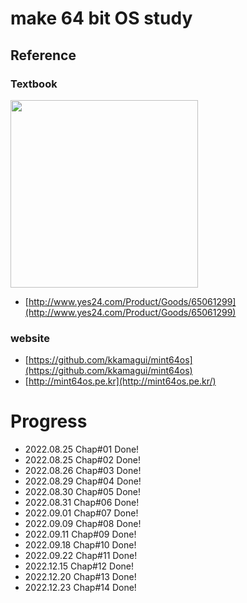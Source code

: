 # make 64 bit OS study

## Reference

### Textbook
<img src="https://user-images.githubusercontent.com/48816875/207875200-615d82f1-dd9e-442d-967f-c9f33b94cd67.png" width="300">

- [http://www.yes24.com/Product/Goods/65061299](http://www.yes24.com/Product/Goods/65061299)

### website

- [https://github.com/kkamagui/mint64os](https://github.com/kkamagui/mint64os)
- [http://mint64os.pe.kr](http://mint64os.pe.kr/)

# Progress

- 2022.08.25 Chap#01 Done!
- 2022.08.25 Chap#02 Done!
- 2022.08.26 Chap#03 Done!
- 2022.08.29 Chap#04 Done!
- 2022.08.30 Chap#05 Done!
- 2022.08.31 Chap#06 Done!
- 2022.09.01 Chap#07 Done!
- 2022.09.09 Chap#08 Done!
- 2022.09.11 Chap#09 Done!
- 2022.09.18 Chap#10 Done!
- 2022.09.22 Chap#11 Done!
- 2022.12.15 Chap#12 Done!
- 2022.12.20 Chap#13 Done!
- 2022.12.23 Chap#14 Done!
